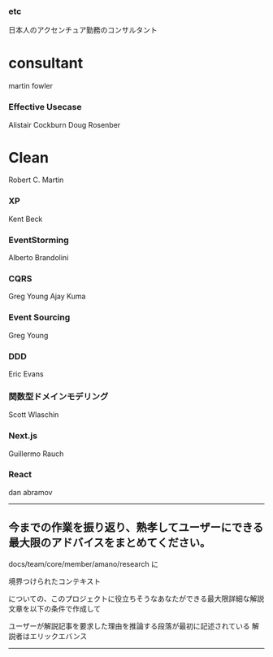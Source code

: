### etc

日本人のアクセンチュア勤務のコンサルタント

# consultant

martin fowler

### Effective Usecase

Alistair Cockburn
Doug Rosenber

# Clean

Robert C. Martin

### XP

Kent Beck

### EventStorming

Alberto Brandolini

### CQRS

Greg Young
Ajay Kuma

### Event Sourcing

Greg Young

### DDD

Eric Evans

### 関数型ドメインモデリング

Scott Wlaschin

### Next.js

Guillermo Rauch

### React

dan abramov

---

## 今までの作業を振り返り、熟孝してユーザーにできる最大限のアドバイスをまとめてください。

docs/team/core/member/amano/research に

境界つけられたコンテキスト

についての、このプロジェクトに役立ちそうなあなたができる最大限詳細な解説文章を以下の条件で作成して

ユーザーが解説記事を要求した理由を推論する段落が最初に記述されている
解説者はエリックエバンス

---
